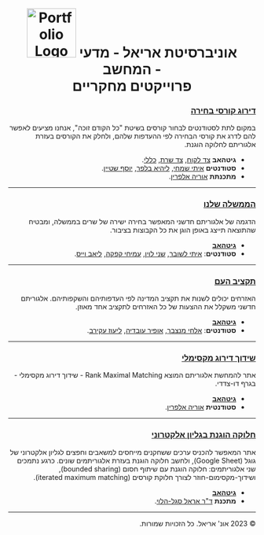 <div style="text-align: center;">
  <h1>
    <img src="https://avatars.githubusercontent.com/u/135531730?s=200&v=4" alt="Portfolio Logo" width="100">
    אוניברסיטת אריאל - מדעי המחשב -
    <br/>פרוייקטים מחקריים
    </h1>
</div>

<div dir="rtl" lang="he">

### [דירוג קורסי בחירה](https://faircourse.csariel.xyz)
במקום לתת לסטודנטים לבחור קורסים בשיטת "כל הקודם זוכה", אנחנו מציעים לאפשר להם לדרג את קורסי הבחירה לפי ההעדפות שלהם, ולחלק את הקורסים בעזרת אלגוריתם לחלוקה הוגנת. 

- **גיטהאב**
    [צד לקוח](https://github.com/ariel-research/cap-frontend),
    [צד שרת](https://github.com/ariel-research/cap-backend),
    [כללי](https://github.com/ariel-research/course-rater).
- **סטודנטים**
    [איתי שמחי](https://github.com/Itaysim7),
    [ליהיא בלפר](https://github.com/lihib94),
    [יוסף שטיין](https://github.com/Joseph-Schtein).
- **מתכנתת** [אוריה אלפרין](https://github.com/oriyalp).
---

### [הממשלה שלנו](https://ourgov.csariel.xyz)
הדגמה של אלגוריתם חדשני המאפשר בחירה ישירה של שרים בממשלה, ומבטיח שהתוצאה תייצג באופן הוגן את כל הקבוצות בציבור.

- [**גיטהאב**](https://github.com/ItaiLash/ourGovernment-React)
- **סטודנטים**:
    [איתי לשובר](https://github.com/ItaiLash),
    [שני לוין](https://github.com/shaniLevin1),
    [עמיחי קפקה](https://github.com/amichaikafka),
    [ליאב וייס](https://github.com/liavweiss).
--- 

### [תקציב העם](https://budget.csariel.xyz)
האזרחים יכולים לשנות את תקציב המדינה לפי העדפותיהם והשקפותיהם. אלגוריתם חדשני משקלל את ההצעות של כל האזרחים לתקציב אחד מאוזן.

- [**גיטהאב**](https://github.com/ElhaiMansbach/Final-Project)
- **סטודנטים**:
[אלחי מנצבך](https://github.com/ElhaiMansbach),
[אופיר עובדיה](https://github.com/OfirOvadia96),
[ליעוז עקירב](https://github.com/Lioo7).
---

### [שידוך דירוג מקסימלי](https://rmm.csariel.xyz)
אתר להמחשת אלגוריתם המוצא Rank Maximal Matching - שידוך דירוג מקסימלי - בגרף דו-צדדי.

- [**גיטהאב**](https://github.com/oriyalp/rmm_flask_app)
- **סטודנטית** [אוריה אלפרין](https://github.com/oriyalp).
---

### [חלוקה הוגנת בגליון אלקטרוני](https://fairweb.csariel.xyz)
אתר המאפשר להכניס ערכים ששחקנים מייחסים למשאבים וחפצים לגליון אלקטרוני של גוגל (Google Sheet), ולחשב חלוקה הוגנת בעזרת אלגוריתמים שונים. כרגע נתמכים שני אלגוריתמים: חלוקה הוגנת עם שיתוף חסום (bounded sharing), ושידוך-מקסימום-חוזר לצורך חלוקת קורסים (iterated maximum matching).

- [**גיטהאב**](https://github.com/erelsgl/fairweb)
- **מתכנת** [ד"ר אראל סגל-הלוי](https://github.com/erelsgl).
---

&copy; 2023 אונ' אריאל. כל הזכויות שמורות.

